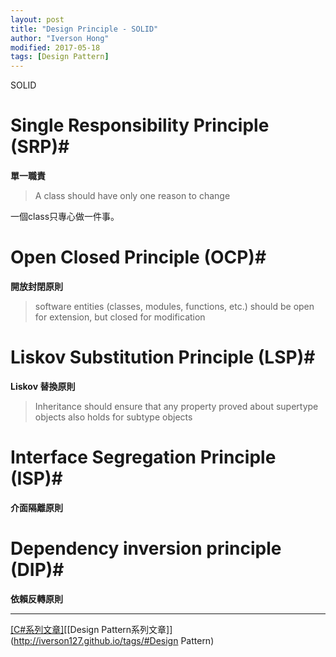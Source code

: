 ```yaml
---
layout: post
title: "Design Principle - SOLID"
author: "Iverson Hong"
modified: 2017-05-18
tags: [Design Pattern]
---
```


SOLID
 
# Single Responsibility Principle (SRP)#

**單一職責**

> A class should have only one reason to change

一個class只專心做一件事。

# Open Closed Principle (OCP)#

**開放封閉原則**

> software entities (classes, modules, functions, etc.) should be open for extension, but closed for modification

# Liskov Substitution Principle (LSP)#

**Liskov 替換原則**

> Inheritance should ensure that any property proved about supertype objects also holds for subtype objects

# Interface Segregation Principle (ISP)#

**介面隔離原則**

# Dependency inversion principle (DIP)#

**依賴反轉原則**

----------

[[C#系列文章]](http://iverson127.github.io/tags/#C#)[[Design Pattern系列文章]](http://iverson127.github.io/tags/#Design Pattern)